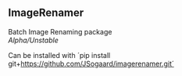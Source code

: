 ## ImageRenamer
Batch Image Renaming package  
*Alpha/Unstable*

Can be installed with ´pip install git+https://github.com/JSogaard/imagerenamer.git´